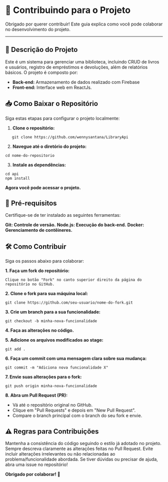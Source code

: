 # 🤝 Contribuindo para o Projeto

Obrigado por querer contribuir! Este guia explica como você pode colaborar no desenvolvimento do projeto.

---

## 📖 Descrição do Projeto

Este é um sistema para gerenciar uma biblioteca, incluindo CRUD de livros e usuários, registro de empréstimos e devoluções, além de relatórios básicos. O projeto é composto por:

- **Back-end:** Armazenamento de dados realizado com Firebase
- **Front-end:** Interface web em ReactJs.


## 📥 Como Baixar o Repositório

Siga estas etapas para configurar o projeto localmente:

1. **Clone o repositório:**
```
   git clone https://github.com/wennysantana/LibraryApi
```
2. **Navegue até o diretório do projeto:**
```
cd nome-do-repositorio
```
3. **Instale as dependências:**
```
cd api
npm install
```
**Agora você pode acessar o projeto.**

## 🚀 Pré-requisitos
Certifique-se de ter instalado as seguintes ferramentas:

**Git: Controle de versão.**
**Node.js: Execução do back-end.**
**Docker: Gerenciamento de contêineres.**

## 🛠️ Como Contribuir
Siga os passos abaixo para colaborar:

**1. Faça um fork do repositório:**
```
Clique no botão "Fork" no canto superior direito da página do repositório no GitHub.
```
**2. Clone o fork para sua máquina local:**
```
git clone https://github.com/seu-usuario/nome-do-fork.git
```
**3. Crie um branch para a sua funcionalidade:**
```
git checkout -b minha-nova-funcionalidade
```
**4. Faça as alterações no código.**

**5. Adicione os arquivos modificados ao stage:**
```
git add .
```
**6. Faça um commit com uma mensagem clara sobre sua mudança:**
```
git commit -m "Adiciona nova funcionalidade X"
```
**7. Envie suas alterações para o fork:**
```
git push origin minha-nova-funcionalidade
```
**8. Abra um Pull Request (PR):**

- Vá até o repositório original no GitHub.
- Clique em "Pull Requests" e depois em "New Pull Request".
- Compare o branch principal com o branch do seu fork e envie.

## ⚠️ Regras para Contribuições
Mantenha a consistência do código seguindo o estilo já adotado no projeto.
Sempre descreva claramente as alterações feitas no Pull Request.
Evite incluir alterações irrelevantes ou não relacionadas ao problema/funcionalidade abordada.
Se tiver dúvidas ou precisar de ajuda, abra uma issue no repositório!

**Obrigado por colaborar! 🙌**

